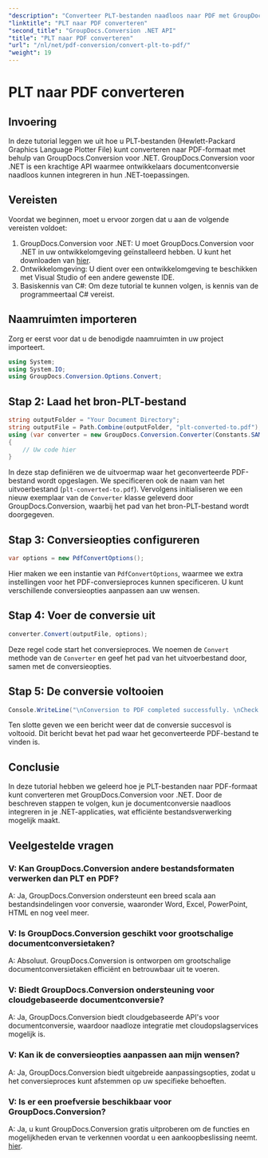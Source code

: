 ```yaml
---
"description": "Converteer PLT-bestanden naadloos naar PDF met GroupDocs.Conversion voor .NET. Integreer moeiteloos documentconversiefunctionaliteit in uw .NET-applicaties."
"linktitle": "PLT naar PDF converteren"
"second_title": "GroupDocs.Conversion .NET API"
"title": "PLT naar PDF converteren"
"url": "/nl/net/pdf-conversion/convert-plt-to-pdf/"
"weight": 19
---
```


# PLT naar PDF converteren

## Invoering
In deze tutorial leggen we uit hoe u PLT-bestanden (Hewlett-Packard Graphics Language Plotter File) kunt converteren naar PDF-formaat met behulp van GroupDocs.Conversion voor .NET. GroupDocs.Conversion voor .NET is een krachtige API waarmee ontwikkelaars documentconversie naadloos kunnen integreren in hun .NET-toepassingen.
## Vereisten
Voordat we beginnen, moet u ervoor zorgen dat u aan de volgende vereisten voldoet:
1. GroupDocs.Conversion voor .NET: U moet GroupDocs.Conversion voor .NET in uw ontwikkelomgeving geïnstalleerd hebben. U kunt het downloaden van [hier](https://releases.groupdocs.com/conversion/net/).
2. Ontwikkelomgeving: U dient over een ontwikkelomgeving te beschikken met Visual Studio of een andere gewenste IDE.
3. Basiskennis van C#: Om deze tutorial te kunnen volgen, is kennis van de programmeertaal C# vereist.

## Naamruimten importeren
Zorg er eerst voor dat u de benodigde naamruimten in uw project importeert.

```csharp
using System;
using System.IO;
using GroupDocs.Conversion.Options.Convert;
```

## Stap 2: Laad het bron-PLT-bestand
```csharp
string outputFolder = "Your Document Directory";
string outputFile = Path.Combine(outputFolder, "plt-converted-to.pdf");
using (var converter = new GroupDocs.Conversion.Converter(Constants.SAMPLE_PLT))
{
    // Uw code hier
}
```
In deze stap definiëren we de uitvoermap waar het geconverteerde PDF-bestand wordt opgeslagen. We specificeren ook de naam van het uitvoerbestand (`plt-converted-to.pdf`). Vervolgens initialiseren we een nieuw exemplaar van de `Converter` klasse geleverd door GroupDocs.Conversion, waarbij het pad van het bron-PLT-bestand wordt doorgegeven.
## Stap 3: Conversieopties configureren
```csharp
var options = new PdfConvertOptions();
```
Hier maken we een instantie van `PdfConvertOptions`, waarmee we extra instellingen voor het PDF-conversieproces kunnen specificeren. U kunt verschillende conversieopties aanpassen aan uw wensen.
## Stap 4: Voer de conversie uit
```csharp
converter.Convert(outputFile, options);
```
Deze regel code start het conversieproces. We noemen de `Convert` methode van de `Converter` en geef het pad van het uitvoerbestand door, samen met de conversieopties.
## Stap 5: De conversie voltooien
```csharp
Console.WriteLine("\nConversion to PDF completed successfully. \nCheck output in {0}", outputFolder);
```
Ten slotte geven we een bericht weer dat de conversie succesvol is voltooid. Dit bericht bevat het pad waar het geconverteerde PDF-bestand te vinden is.

## Conclusie
In deze tutorial hebben we geleerd hoe je PLT-bestanden naar PDF-formaat kunt converteren met GroupDocs.Conversion voor .NET. Door de beschreven stappen te volgen, kun je documentconversie naadloos integreren in je .NET-applicaties, wat efficiënte bestandsverwerking mogelijk maakt.
## Veelgestelde vragen

### V: Kan GroupDocs.Conversion andere bestandsformaten verwerken dan PLT en PDF?

A: Ja, GroupDocs.Conversion ondersteunt een breed scala aan bestandsindelingen voor conversie, waaronder Word, Excel, PowerPoint, HTML en nog veel meer.

### V: Is GroupDocs.Conversion geschikt voor grootschalige documentconversietaken?

A: Absoluut. GroupDocs.Conversion is ontworpen om grootschalige documentconversietaken efficiënt en betrouwbaar uit te voeren.

### V: Biedt GroupDocs.Conversion ondersteuning voor cloudgebaseerde documentconversie?

A: Ja, GroupDocs.Conversion biedt cloudgebaseerde API's voor documentconversie, waardoor naadloze integratie met cloudopslagservices mogelijk is.

### V: Kan ik de conversieopties aanpassen aan mijn wensen?

A: Ja, GroupDocs.Conversion biedt uitgebreide aanpassingsopties, zodat u het conversieproces kunt afstemmen op uw specifieke behoeften.

### V: Is er een proefversie beschikbaar voor GroupDocs.Conversion?

A: Ja, u kunt GroupDocs.Conversion gratis uitproberen om de functies en mogelijkheden ervan te verkennen voordat u een aankoopbeslissing neemt. [hier](https://releases.groupdocs.com/).